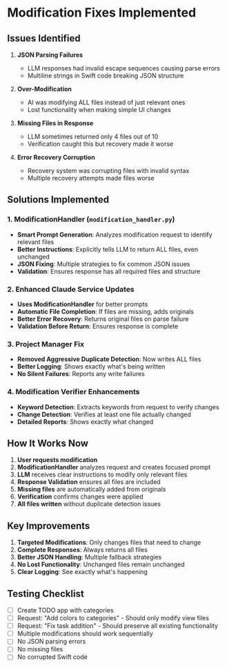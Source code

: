 # Modification Fixes Implemented

## Issues Identified

1. **JSON Parsing Failures**
   - LLM responses had invalid escape sequences causing parse errors
   - Multiline strings in Swift code breaking JSON structure

2. **Over-Modification**
   - AI was modifying ALL files instead of just relevant ones
   - Lost functionality when making simple UI changes

3. **Missing Files in Response**
   - LLM sometimes returned only 4 files out of 10
   - Verification caught this but recovery made it worse

4. **Error Recovery Corruption**
   - Recovery system was corrupting files with invalid syntax
   - Multiple recovery attempts made files worse

## Solutions Implemented

### 1. ModificationHandler (`modification_handler.py`)
- **Smart Prompt Generation**: Analyzes modification request to identify relevant files
- **Better Instructions**: Explicitly tells LLM to return ALL files, even unchanged
- **JSON Fixing**: Multiple strategies to fix common JSON issues
- **Validation**: Ensures response has all required files and structure

### 2. Enhanced Claude Service Updates
- **Uses ModificationHandler** for better prompts
- **Automatic File Completion**: If files are missing, adds originals
- **Better Error Recovery**: Returns original files on parse failure
- **Validation Before Return**: Ensures response is complete

### 3. Project Manager Fix
- **Removed Aggressive Duplicate Detection**: Now writes ALL files
- **Better Logging**: Shows exactly what's being written
- **No Silent Failures**: Reports any write failures

### 4. Modification Verifier Enhancements
- **Keyword Detection**: Extracts keywords from request to verify changes
- **Change Detection**: Verifies at least one file actually changed
- **Detailed Reports**: Shows exactly what changed

## How It Works Now

1. **User requests modification**
2. **ModificationHandler** analyzes request and creates focused prompt
3. **LLM** receives clear instructions to modify only relevant files
4. **Response Validation** ensures all files are included
5. **Missing files** are automatically added from originals
6. **Verification** confirms changes were applied
7. **All files written** without duplicate detection issues

## Key Improvements

1. **Targeted Modifications**: Only changes files that need to change
2. **Complete Responses**: Always returns all files
3. **Better JSON Handling**: Multiple fallback strategies
4. **No Lost Functionality**: Unchanged files remain unchanged
5. **Clear Logging**: See exactly what's happening

## Testing Checklist

- [ ] Create TODO app with categories
- [ ] Request: "Add colors to categories" - Should only modify view files
- [ ] Request: "Fix task addition" - Should preserve all existing functionality
- [ ] Multiple modifications should work sequentially
- [ ] No JSON parsing errors
- [ ] No missing files
- [ ] No corrupted Swift code